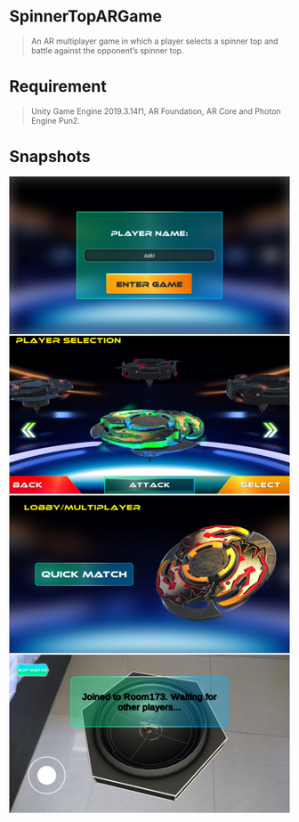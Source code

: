# SpinnerTopARGame
> An AR multiplayer game in which a player selects a spinner top and battle against the opponent’s spinner top.

# Requirement 
> Unity Game Engine 2019.3.14f1, AR Foundation, AR Core and Photon Engine Pun2.

# Snapshots

<img src="Snapshots/start.jpg" width="600">

<img src="Snapshots/select.jpg" width="600">

<img src="Snapshots/startgame.jpg" width="600">

<img src="Snapshots/placear.jpg" width="600">

